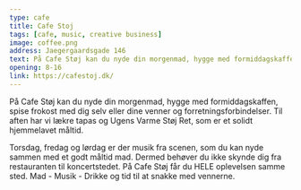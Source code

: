 ```yaml
---
type: cafe
title: Cafe Stoj
tags: [cafe, music, creative business]
image: coffee.png
address: Jaegergaardsgade 146
text: På Cafe Støj kan du nyde din morgenmad, hygge med formiddagskaffen, spise frokost med dig selv eller dine venner og forretningsforbindelser.
opening: 8-16
link: https://cafestoj.dk/
---
```


På Cafe Støj kan du nyde din morgenmad, hygge med formiddagskaffen, spise frokost med dig selv eller dine venner og forretningsforbindelser. Til aften har vi lækre tapas og Ugens Varme Støj Ret, som er et solidt hjemmelavet måltid.

Torsdag, fredag og lørdag er der musik fra scenen, som du kan nyde sammen med et godt måltid mad. Dermed behøver du ikke skynde dig fra restauranten til koncertstedet. På Cafe Støj får du HELE oplevelsen samme sted. Mad - Musik - Drikke og tid til at snakke med vennerne.

